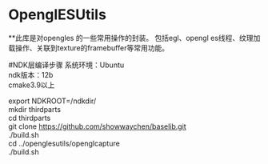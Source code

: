# OpenglESUtils
 **此库是对opengles 的一些常用操作的封装。
   包括egl、opengl es线程、纹理加载操作、关联到texture的framebuffer等常用功能。
   
#NDK层编译步骤
   系统环境：Ubuntu<br>
   ndk版本：12b<br>
   cmake3.9以上<br>
   
   export NDKROOT=/ndkdir/ <br>
   mkdir thirdparts<br>
   cd thirdparts<br>
   git clone https://github.com/showwaychen/baselib.git<br>
   ./build.sh<br>
   cd ../openglesutils/openglcapture<br>
   ./build.sh<br>
   
